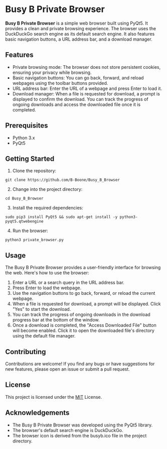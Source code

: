 # Busy B Private Browser

**Busy B Private Browser** is a simple web browser built using PyQt5. It provides a clean and private browsing experience. The browser uses the DuckDuckGo search engine as its default search engine. It also features basic navigation buttons, a URL address bar, and a download manager.

## Features

- Private browsing mode: The browser does not store persistent cookies, ensuring your privacy while browsing.
- Basic navigation buttons: You can go back, forward, and reload webpages using the toolbar buttons provided.
- URL address bar: Enter the URL of a webpage and press Enter to load it.
- Download manager: When a file is requested for download, a prompt is displayed to confirm the download. You can track the progress of ongoing downloads and access the downloaded file once it is completed.

## Prerequisites

- Python 3.x
- PyQt5

## Getting Started

1. Clone the repository:

```
git clone https://github.com/B-Boone/Busy_B_Browser
```

2. Change into the project directory:

```
cd Busy_B_Browser
```

3. Install the required dependencies:

```
sudo pip3 install PyQt5 && sudo apt-get install -y python3-pyqt5.qtwebengine
```

4. Run the browser:

```
python3 private_browser.py
```

## Usage

The Busy B Private Browser provides a user-friendly interface for browsing the web. Here's how to use the browser:

1. Enter a URL or a search query in the URL address bar.
2. Press Enter to load the webpage.
3. Use the navigation buttons to go back, forward, or reload the current webpage.
4. When a file is requested for download, a prompt will be displayed. Click "Yes" to start the download.
5. You can track the progress of ongoing downloads in the download progress bar at the bottom of the window.
6. Once a download is completed, the "Access Downloaded File" button will become enabled. Click it to open the downloaded file's directory using the default file manager.

## Contributing

Contributions are welcome! If you find any bugs or have suggestions for new features, please open an issue or submit a pull request.

## License

This project is licensed under the [MIT](https://opensource.org/licenses/MIT) License.

## Acknowledgements

- The Busy B Private Browser was developed using the PyQt5 library.
- The browser's default search engine is DuckDuckGo.
- The browser icon is derived from the busyb.ico file in the project directory.
